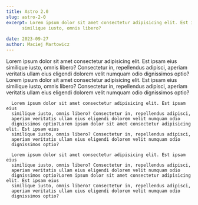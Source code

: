 ```yaml
---
title: Astro 2.0
slug: astro-2-0
excerpt: Lorem ipsum dolor sit amet consectetur adipisicing elit. Est ipsam eius
      similique iusto, omnis libero?
      
date: 2023-09-27
author: Maciej Martowicz
---
```

Lorem ipsum dolor sit amet consectetur adipisicing elit. Est ipsam eius
      similique iusto, omnis libero? Consectetur in, repellendus adipisci,
      aperiam veritatis ullam eius eligendi dolorem velit numquam odio
      dignissimos optio?Lorem ipsum dolor sit amet consectetur adipisicing elit. Est ipsam eius
      similique iusto, omnis libero? Consectetur in, repellendus adipisci,
      aperiam veritatis ullam eius eligendi dolorem velit numquam odio
      dignissimos optio?

      Lorem ipsum dolor sit amet consectetur adipisicing elit. Est ipsam eius
      similique iusto, omnis libero? Consectetur in, repellendus adipisci,
      aperiam veritatis ullam eius eligendi dolorem velit numquam odio
      dignissimos optio?Lorem ipsum dolor sit amet consectetur adipisicing elit. Est ipsam eius
      similique iusto, omnis libero? Consectetur in, repellendus adipisci,
      aperiam veritatis ullam eius eligendi dolorem velit numquam odio
      dignissimos optio?

      Lorem ipsum dolor sit amet consectetur adipisicing elit. Est ipsam eius
      similique iusto, omnis libero? Consectetur in, repellendus adipisci,
      aperiam veritatis ullam eius eligendi dolorem velit numquam odio
      dignissimos optio?Lorem ipsum dolor sit amet consectetur adipisicing elit. Est ipsam eius
      similique iusto, omnis libero? Consectetur in, repellendus adipisci,
      aperiam veritatis ullam eius eligendi dolorem velit numquam odio
      dignissimos optio?